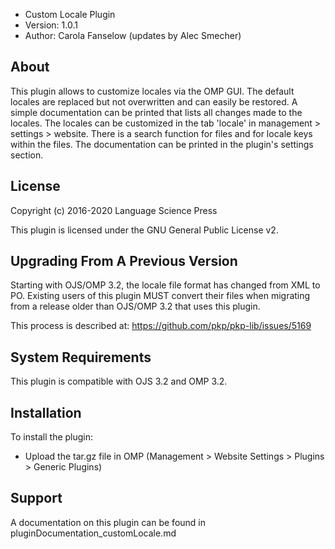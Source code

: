 - Custom Locale Plugin
- Version: 1.0.1
- Author: Carola Fanselow (updates by Alec Smecher)

About
-----
This plugin allows to customize locales via the OMP GUI. The default locales
are replaced but not overwritten and can easily be restored. A simple
documentation can be printed that lists all changes made to the locales. The
locales can be customized in the tab 'locale' in management > settings >
website. There is a search function for files and for locale keys within the
files. The documentation can be printed in the plugin's settings section.

License
-------
Copyright (c) 2016-2020 Language Science Press

This plugin is licensed under the GNU General Public License v2. 

Upgrading From A Previous Version
---------------------------------
Starting with OJS/OMP 3.2, the locale file format has changed from XML to PO.
Existing users of this plugin MUST convert their files when migrating from
a release older than OJS/OMP 3.2 that uses this plugin.

This process is described at:
https://github.com/pkp/pkp-lib/issues/5169

System Requirements
-------------------
This plugin is compatible with OJS 3.2 and OMP 3.2.

Installation
------------
To install the plugin:
 - Upload the tar.gz file in OMP (Management > Website Settings > Plugins > Generic Plugins)

Support
---------------
A documentation on this plugin can be found in pluginDocumentation_customLocale.md


